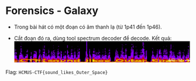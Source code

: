 # Forensics - Galaxy

-   Trong bài hát có một đoạn có âm thanh lạ (từ 1p41 đến 1p46).

-   Cắt đoạn đó ra, dùng tool spectrum decoder để decode. Kết quả:
    ![Flag](./resources/galaxy.png)

Flag: `HCMUS-CTF{sound_likes_Outer_Space}`
